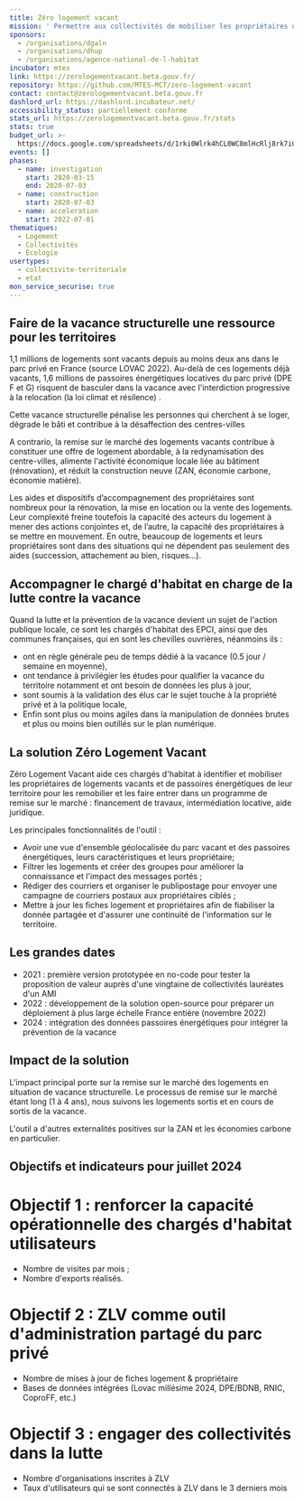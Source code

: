 ```yaml
---
title: Zéro logement vacant
mission: ' Permettre aux collectivités de mobiliser les propriétaires de logements vacants pour les remettre sur le marché'
sponsors:
  - /organisations/dgaln
  - /organisations/dhup
  - /organisations/agence-national-de-l-habitat
incubator: mtes
link: https://zerologementvacant.beta.gouv.fr/
repository: https://github.com/MTES-MCT/zero-logement-vacant
contact: contact@zerologementvacant.beta.gouv.fr
dashlord_url: https://dashlord.incubateur.net/
accessibility_status: partiellement conforme
stats_url: https://zerologementvacant.beta.gouv.fr/stats
stats: true
budget_url: >-
  https://docs.google.com/spreadsheets/d/1rki0Wlrk4hCL0WC8mlHcRlj8rk7iCZ4ed3lyxSa_yec/edit#gid=300205456
events: []
phases:
  - name: investigation
    start: 2020-03-15
    end: 2020-07-03
  - name: construction
    start: 2020-07-03
  - name: acceleration
    start: 2022-07-01
thematiques:
  - Logement
  - Collectivités
  - Écologie
usertypes:
  - collectivite-territoriale
  - etat
mon_service_securise: true
---
```


## Faire de la vacance structurelle une ressource pour les territoires

1,1 millions de logements sont vacants depuis au moins deux ans dans le parc privé en France (source LOVAC 2022). Au-delà de ces logements déjà vacants, 1,6 millions de passoires énergétiques locatives du parc privé (DPE F et G) risquent de basculer dans la vacance avec l'interdiction progressive à la relocation (la loi climat et résilence) .

Cette vacance structurelle pénalise les personnes qui cherchent à se loger, dégrade le bâti et contribue à la désaffection des centres-villes

A contrario, la remise sur le marché des logements vacants contribue à constituer une offre de logement abordable, à la redynamisation des centre-villes, alimente l'activité économique locale liée au bâtiment (rénovation), et réduit la construction neuve (ZAN, économie carbone, économie matière).

Les aides et dispositifs d’accompagnement des propriétaires sont nombreux pour la rénovation, la mise en location ou la vente des logements. Leur complexité freine toutefois la capacité des acteurs du logement à mener des actions conjointes et, de l’autre, la capacité des propriétaires à se mettre en mouvement. En outre, beaucoup de logements et leurs propriétaires sont dans des situations qui ne dépendent pas seulement des aides (succession, attachement au bien, risques...).

## Accompagner le chargé d'habitat en charge de la lutte contre la vacance

Quand la lutte et la prévention de la vacance devient un sujet de l'action publique locale, ce sont les chargés d'habitat des EPCI, ainsi que des communes françaises, qui en sont les chevilles ouvrières, néanmoins ils :

* ont en règle générale peu de temps dédié à la vacance (0.5 jour / semaine en moyenne), 
* ont tendance à privilégier les études pour qualifier la vacance du territoire notamment et ont besoin de données les plus à jour,
* sont soumis à la validation des élus car le sujet touche à la propriété privé et à la politique locale,
* Enfin sont plus ou moins agiles dans la manipulation de données brutes et plus ou moins bien outillés sur le plan numérique.

## La solution Zéro Logement Vacant

Zéro Logement Vacant aide ces chargés d'habitat à identifier et mobiliser les propriétaires de logements vacants et de passoires énergétiques de leur territoire pour les remobilier et les faire entrer dans un programme de remise sur le marché : financement de travaux, intermédiation locative, aide juridique.

Les principales fonctionnalités de l'outil :
- Avoir une vue d'ensemble géolocalisée du parc vacant et des passoires énergétiques, leurs caractéristiques et leurs propriétaire;
- Filtrer les logements et créer des groupes pour améliorer la connaissance et l'impact des messages portés ;
- Rédiger des courriers et organiser le publipostage pour envoyer une campagne de courriers postaux aux propriétaires ciblés ;
- Mettre à jour les fiches logement et propriétaires afin de fiabiliser la donnée partagée et d'assurer une continuité de l'information sur le territoire.

## Les grandes dates

* 2021 : première version prototypée en no-code pour tester la proposition de valeur auprès d'une vingtaine de collectivités lauréates d'un AMI
* 2022 : développement de la solution open-source pour préparer un déploiement à plus large échelle France entière (novembre 2022) 
* 2024 : intégration des données passoires énergétiques pour intégrer la prévention de la vacance

## Impact de la solution

L’impact principal porte sur la remise sur le marché des logements en situation de vacance structurelle. Le processus de remise sur le marché étant long (1 à 4 ans), nous suivons les logements sortis et en cours de sortis de la vacance.

L'outil a d'autres externalités positives sur la ZAN et les économies carbone en particulier.

## Objectifs et indicateurs pour juillet 2024

# Objectif 1 : renforcer la capacité opérationnelle des chargés d'habitat utilisateurs
* Nombre de visites par mois ;
* Nombre d'exports réalisés.

# Objectif 2 : ZLV comme outil d'administration partagé du parc privé
* Nombre de mises à jour de fiches logement & propriétaire
* Bases de données intégrées (Lovac millésime 2024, DPE/BDNB, RNIC, CoproFF, etc.)

# Objectif 3 : engager des collectivités dans la lutte
* Nombre d'organisations inscrites à ZLV
* Taux d'utilisateurs qui se sont connectés à ZLV dans le 3 derniers mois